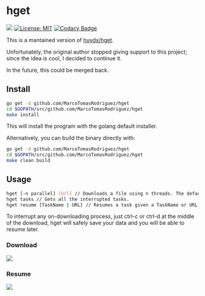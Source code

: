 # hget

![](https://github.com/MarcoTomasRodriguez/hget/workflows/CI/badge.svg)
[![License: MIT](https://img.shields.io/badge/License-MIT-yellow.svg)](https://opensource.org/licenses/MIT)
[![Codacy Badge](https://app.codacy.com/project/badge/Grade/b9f13f0d5ce04d629a36f9da50da372d)](https://www.codacy.com/manual/MarcoTomasRodriguez/hget?utm_source=github.com&amp;utm_medium=referral&amp;utm_content=MarcoTomasRodriguez/hget&amp;utm_campaign=Badge_Grade)

This is a mantained version of [huydx/hget](https://github.com/huydx/hget).

Unfortunately, the original author stopped giving support to this project; since the idea is cool, I decided to continue it.

In the future, this could be merged back.

## Install

```bash
go get -d github.com/MarcoTomasRodriguez/hget
cd $GOPATH/src/github.com/MarcoTomasRodriguez/hget
make install
```

This will install the program with the golang default installer.

Alternatively, you can build the binary directly with:

```bash
go get -d github.com/MarcoTomasRodriguez/hget
cd $GOPATH/src/github.com/MarcoTomasRodriguez/hget
make clean build
```

## Usage

```bash
hget [-n parallel] [Url] // Downloads a file using n threads. The default is the number of cores.
hget tasks // Gets all the interrupted tasks.
hget resume [TaskName | URL] // Resumes a task given a TaskName or URL.
```

To interrupt any on-downloading process, just ctrl-c or ctrl-d at the middle of the download, hget will safely save your data and you will be able to resume later.

### Download

![](https://i.gyazo.com/89009c7f02fea8cb4cbf07ee5b75da0a.gif)

### Resume

![](https://i.gyazo.com/caa69808f6377421cb2976f323768dc4.gif)